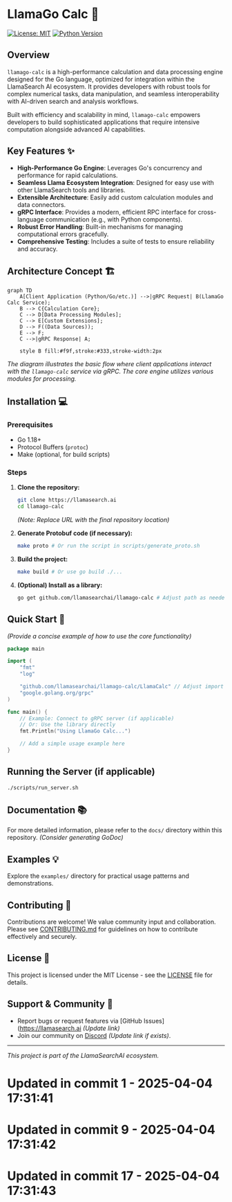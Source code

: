 # LlamaGo Calc 🚀

[![License: MIT](https://img.shields.io/badge/License-MIT-yellow.svg)](https://opensource.org/licenses/MIT)
[![Python Version](https://img.shields.io/badge/python-3.8+-blue.svg)](https://www.python.org/downloads/)
<!-- Add other relevant badges here, e.g., build status, coverage -->

## Overview

`llamago-calc` is a high-performance calculation and data processing engine designed for the Go language, optimized for integration within the LlamaSearch AI ecosystem. It provides developers with robust tools for complex numerical tasks, data manipulation, and seamless interoperability with AI-driven search and analysis workflows.

Built with efficiency and scalability in mind, `llamago-calc` empowers developers to build sophisticated applications that require intensive computation alongside advanced AI capabilities.

## Key Features ✨

*   **High-Performance Go Engine**: Leverages Go's concurrency and performance for rapid calculations.
*   **Seamless Llama Ecosystem Integration**: Designed for easy use with other LlamaSearch tools and libraries.
*   **Extensible Architecture**: Easily add custom calculation modules and data connectors.
*   **gRPC Interface**: Provides a modern, efficient RPC interface for cross-language communication (e.g., with Python components).
*   **Robust Error Handling**: Built-in mechanisms for managing computational errors gracefully.
*   **Comprehensive Testing**: Includes a suite of tests to ensure reliability and accuracy.

## Architecture Concept 🏗️

```mermaid
graph TD
    A[Client Application (Python/Go/etc.)] -->|gRPC Request| B(LlamaGo Calc Service);
    B --> C{Calculation Core};
    C --> D[Data Processing Modules];
    C --> E[Custom Extensions];
    D --> F((Data Sources));
    E --> F;
    C -->|gRPC Response| A;

    style B fill:#f9f,stroke:#333,stroke-width:2px
```
*The diagram illustrates the basic flow where client applications interact with the `llamago-calc` service via gRPC. The core engine utilizes various modules for processing.*

## Installation 💻

### Prerequisites

*   Go 1.18+
*   Protocol Buffers (`protoc`)
*   Make (optional, for build scripts)

### Steps

1.  **Clone the repository:**
    ```bash
    git clone https://llamasearch.ai
    cd llamago-calc
    ```
    *(Note: Replace URL with the final repository location)*

2.  **Generate Protobuf code (if necessary):**
    ```bash
    make proto # Or run the script in scripts/generate_proto.sh
    ```

3.  **Build the project:**
    ```bash
    make build # Or use go build ./...
    ```

4.  **(Optional) Install as a library:**
    ```bash
    go get github.com/llamasearchai/llamago-calc # Adjust path as needed
    ```

## Quick Start 🚀

*(Provide a concise example of how to use the core functionality)*

```go
package main

import (
	"fmt"
	"log"

	"github.com/llamasearchai/llamago-calc/LlamaCalc" // Adjust import path
	"google.golang.org/grpc"
)

func main() {
	// Example: Connect to gRPC server (if applicable)
	// Or: Use the library directly
	fmt.Println("Using LlamaGo Calc...")

	// Add a simple usage example here
}

```

## Running the Server (if applicable)

```bash
./scripts/run_server.sh
```

## Documentation 📚

For more detailed information, please refer to the `docs/` directory within this repository. *(Consider generating GoDoc)*

## Examples 💡

Explore the `examples/` directory for practical usage patterns and demonstrations.

## Contributing 🤝

Contributions are welcome! We value community input and collaboration. Please see [CONTRIBUTING.md](CONTRIBUTING.md) for guidelines on how to contribute effectively and securely.

## License 📄

This project is licensed under the MIT License - see the [LICENSE](LICENSE) file for details.

## Support & Community 💬

*   Report bugs or request features via [GitHub Issues](https://llamasearch.ai *(Update link)*
*   Join our community on [Discord](https://discord.gg/llamasearch) *(Update link if exists)*.

---

*This project is part of the LlamaSearchAI ecosystem.*

# Updated in commit 1 - 2025-04-04 17:31:41

# Updated in commit 9 - 2025-04-04 17:31:42

# Updated in commit 17 - 2025-04-04 17:31:43
